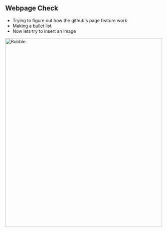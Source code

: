 ## Webpage Check

- Trying to figure out how the github's page feature work
- Making a bullet list
- Now lets try to insert an image

<img src="https://wallpapercave.com/wp/wRJYvXA.jpg" alt="Bubble" width="500" height="600" align="middle">
